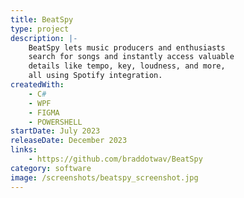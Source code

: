 ```yaml
---
title: BeatSpy
type: project
description: |-
    BeatSpy lets music producers and enthusiasts 
    search for songs and instantly access valuable 
    details like tempo, key, loudness, and more, 
    all using Spotify integration.
createdWith:
    - C#
    - WPF
    - FIGMA
    - POWERSHELL
startDate: July 2023
releaseDate: December 2023
links:
    - https://github.com/braddotwav/BeatSpy
category: software
image: /screenshots/beatspy_screenshot.jpg
---
```

